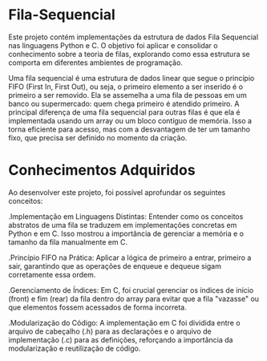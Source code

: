 # Fila-Sequencial


Este projeto contém implementações da estrutura de dados Fila Sequencial nas linguagens Python e C. O objetivo foi aplicar e consolidar o conhecimento sobre a teoria de filas, explorando como essa estrutura se comporta em diferentes ambientes de programação.


Uma fila sequencial é uma estrutura de dados linear que segue o princípio FIFO (First In, First Out), ou seja, o primeiro elemento a ser inserido é o primeiro a ser removido. Ela se assemelha a uma fila de pessoas em um banco ou supermercado: quem chega primeiro é atendido primeiro. A principal diferença de uma fila sequencial para outras filas é que ela é implementada usando um array ou um bloco contíguo de memória. Isso a torna eficiente para acesso, mas com a desvantagem de ter um tamanho fixo, que precisa ser definido no momento da criação.


# Conhecimentos Adquiridos


Ao desenvolver este projeto, foi possível aprofundar os seguintes conceitos:

.Implementação em Linguagens Distintas: Entender como os conceitos abstratos de uma fila se traduzem em implementações concretas em Python  e em C. Isso mostrou a importância de gerenciar a memória e o tamanho da fila manualmente em C.

.Princípio FIFO na Prática: Aplicar a lógica de primeiro a entrar, primeiro a sair, garantindo que as operações de enqueue e dequeue sigam corretamente essa ordem.

.Gerenciamento de Índices: Em C, foi crucial gerenciar os índices de início (front) e fim (rear) da fila dentro do array para evitar que a fila "vazasse" ou que elementos fossem acessados de forma incorreta.

.Modularização do Código: A implementação em C foi dividida entre o arquivo de cabeçalho (.h) para as declarações e o arquivo de implementação (.c) para as definições, reforçando a importância da modularização e reutilização de código.
